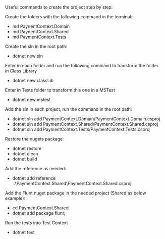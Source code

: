 Useful commands to create the project step by step:

Create the folders with the following command in the terminal: 
 - md PaynentContext.Domain
 - md PaynentContext.Shared
 - md PaymentContext.Tests

Create the sln in the root path:
 - dotnet new sln

Enter in each folder and run the following command to transform the folder in Class Library
 - dotnet new classLib

Enter in Tests folder to transform this one in a MSTest
 - dotnet new mstest

Add the sln in each project, run the command in the root path:
 - dotnet sln add PaymentContext.Domain/PaymentContext.Domain.csproj
 - dotnet sln add PaymentContext.Shared/PaymentContext.Shared.csproj
 - dotnet sln add PaymentContext.Tests/PaymentContext.Tests.csproj

Restore the nugets package:
 - dotnet restore
 - dotnet clean
 - dotnet build

Add the reference as needed:
 - dotnet add reference ..\PaymentContext.Shared\PaymentContext.Shared.csproj

Add the Flunt nuget package in the needed project (Shared as below example):
 - cd PaymentContext.Shared
 - dotnet add package flunt;

Run the tests into Test Context
 - dotnet test